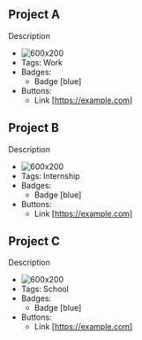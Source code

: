 ## Project A
Description
- ![600x200](https://via.placeholder.com/600x200)
- Tags: Work
- Badges:
  - Badge [blue]
- Buttons:
  - Link [https://example.com]

## Project B
Description
- ![600x200](https://via.placeholder.com/600x200)
- Tags: Internship
- Badges:
  - Badge [blue]
- Buttons:
  - Link [https://example.com]

## Project C
Description
- ![600x200](https://via.placeholder.com/600x200)
- Tags: School
- Badges:
  - Badge [blue]
- Buttons:
  - Link [https://example.com]